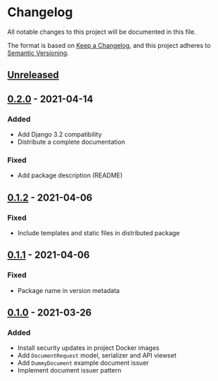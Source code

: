 # Changelog

All notable changes to this project will be documented in this file.

The format is based on [Keep a
Changelog](https://keepachangelog.com/en/1.0.0/), and this project adheres to
[Semantic Versioning](https://semver.org/spec/v2.0.0.html).

## [Unreleased]

## [0.2.0] - 2021-04-14

### Added

- Add Django 3.2 compatibility 
- Distribute a complete documentation

### Fixed

- Add package description (README)

## [0.1.2] - 2021-04-06

### Fixed

- Include templates and static files in distributed package

## [0.1.1] - 2021-04-06

### Fixed

- Package name in version metadata

## [0.1.0] - 2021-03-26

### Added

- Install security updates in project Docker images
- Add `DocumentRequest` model, serializer and API viewset
- Add `DummyDocument` example document issuer
- Implement document issuer pattern

[unreleased]: https://github.com/openfun/marion/compare/v0.2.0...master
[0.2.0]: https://github.com/openfun/marion/compare/v0.1.2...v0.2.0
[0.1.2]: https://github.com/openfun/marion/compare/v0.1.1...v0.1.2
[0.1.1]: https://github.com/openfun/marion/compare/v0.1.0...v0.1.1
[0.1.0]: https://github.com/openfun/marion/compare/ebaa308...v0.1.0
